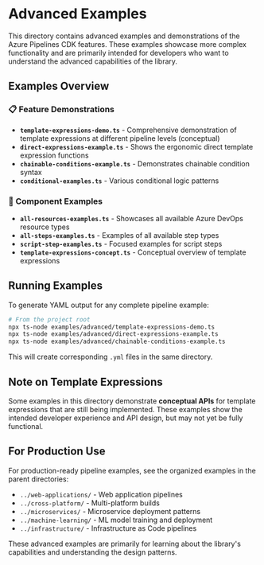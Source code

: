 # Advanced Examples

This directory contains advanced examples and demonstrations of the Azure Pipelines CDK features. These examples showcase more complex functionality and are primarily intended for developers who want to understand the advanced capabilities of the library.

## Examples Overview

### 📋 Feature Demonstrations

- **`template-expressions-demo.ts`** - Comprehensive demonstration of template expressions at different pipeline levels (conceptual)
- **`direct-expressions-example.ts`** - Shows the ergonomic direct template expression functions
- **`chainable-conditions-example.ts`** - Demonstrates chainable condition syntax
- **`conditional-examples.ts`** - Various conditional logic patterns

### 🧩 Component Examples

- **`all-resources-examples.ts`** - Showcases all available Azure DevOps resource types
- **`all-steps-examples.ts`** - Examples of all available step types
- **`script-step-examples.ts`** - Focused examples for script steps
- **`template-expressions-concept.ts`** - Conceptual overview of template expressions

## Running Examples

To generate YAML output for any complete pipeline example:

```bash
# From the project root
npx ts-node examples/advanced/template-expressions-demo.ts
npx ts-node examples/advanced/direct-expressions-example.ts
npx ts-node examples/advanced/chainable-conditions-example.ts
```

This will create corresponding `.yml` files in the same directory.

## Note on Template Expressions

Some examples in this directory demonstrate **conceptual APIs** for template expressions that are still being implemented. These examples show the intended developer experience and API design, but may not yet be fully functional.

## For Production Use

For production-ready pipeline examples, see the organized examples in the parent directories:

- `../web-applications/` - Web application pipelines
- `../cross-platform/` - Multi-platform builds
- `../microservices/` - Microservice deployment patterns
- `../machine-learning/` - ML model training and deployment
- `../infrastructure/` - Infrastructure as Code pipelines

These advanced examples are primarily for learning about the library's capabilities and understanding the design patterns.
